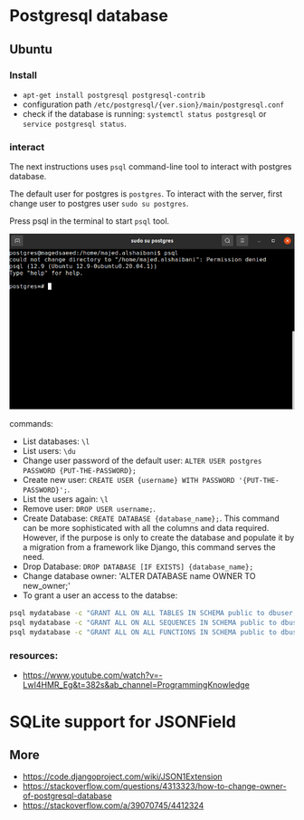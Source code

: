 # Postgresql database

## Ubuntu

### Install

- `apt-get install postgresql postgresql-contrib`
- configuration path `/etc/postgresql/{ver.sion}/main/postgresql.conf`
- check if the database is running: `systemctl status postgresql` or `service postgresql status`.

### interact

The next instructions uses `psql` command-line tool to interact with postgres database.

The default user for postgres is `postgres`. To interact with the server, first change user to postgres user `sudo su postgres`.

Press psql in the terminal to start `psql` tool.

![](imgs/databases/2021-12-28-09-52-40.png)

commands:

- List databases: `\l`
- List users: `\du`
- Change user password of the default user: `ALTER USER postgres PASSWORD {PUT-THE-PASSWORD};`
- Create new user: `CREATE USER {username} WITH PASSWORD '{PUT-THE-PASSWORD}';`.
- List the users again: `\l`
- Remove user: `DROP USER username;`.
- Create Database: `CREATE DATABASE {database_name};`. This command can be more sophisticated with all the columns and data required. However, if the purpose is only to create the database and populate it by a migration from a framework like Django, this command serves the need.
- Drop Database: `DROP DATABASE [IF EXISTS] {database_name};`
- Change database owner: 'ALTER DATABASE name OWNER TO new_owner;'
- To grant a user an access to the databse:
 ```bash
 psql mydatabase -c "GRANT ALL ON ALL TABLES IN SCHEMA public to dbuser;"
 psql mydatabase -c "GRANT ALL ON ALL SEQUENCES IN SCHEMA public to dbuser;"
 psql mydatabase -c "GRANT ALL ON ALL FUNCTIONS IN SCHEMA public to dbuser;"
 ```

### resources:
- https://www.youtube.com/watch?v=-LwI4HMR_Eg&t=382s&ab_channel=ProgrammingKnowledge

# SQLite support for JSONField
## More
- https://code.djangoproject.com/wiki/JSON1Extension
- https://stackoverflow.com/questions/4313323/how-to-change-owner-of-postgresql-database
- https://stackoverflow.com/a/39070745/4412324
